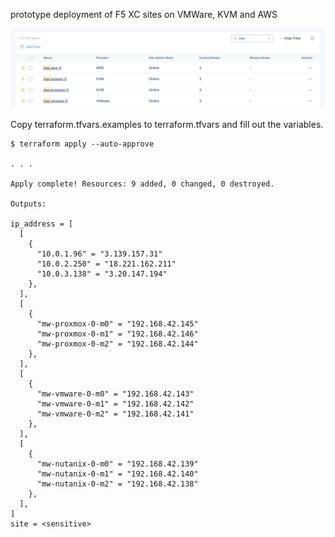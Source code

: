 prototype deployment of F5 XC sites on VMWare, KVM and AWS

![smv2 sites](smv2-sites.jpg)

Copy terraform.tfvars.examples to terraform.tfvars and fill out the variables.

```
$ terraform apply --auto-approve

. . .

Apply complete! Resources: 9 added, 0 changed, 0 destroyed.

Outputs:

ip_address = [
  [
    {
      "10.0.1.96" = "3.139.157.31"
      "10.0.2.250" = "18.221.162.211"
      "10.0.3.138" = "3.20.147.194"
    },
  ],
  [
    {
      "mw-proxmox-0-m0" = "192.168.42.145"
      "mw-proxmox-0-m1" = "192.168.42.146"
      "mw-proxmox-0-m2" = "192.168.42.144"
    },
  ],
  [
    {
      "mw-vmware-0-m0" = "192.168.42.143"
      "mw-vmware-0-m1" = "192.168.42.142"
      "mw-vmware-0-m2" = "192.168.42.141"
    },
  ],
  [
    {
      "mw-nutanix-0-m0" = "192.168.42.139"
      "mw-nutanix-0-m1" = "192.168.42.140"
      "mw-nutanix-0-m2" = "192.168.42.138"
    },
  ],
]
site = <sensitive>
```



